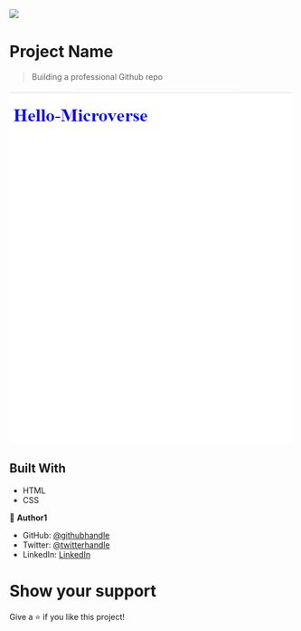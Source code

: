 ![](https://img.shields.io/badge/Microverse-blueviolet)

# Project Name

> Building a professional Github repo

![screenshot](./app_screenshot.png)



## Built With

- HTML
- CSS




👤 **Author1**

- GitHub: [@githubhandle](https://github.com/SyedAman10)
- Twitter: [@twitterhandle](https://twitter.com/SyedAman9248)
- LinkedIn: [LinkedIn](https://www.linkedin.com/in/syed-aman-238500196/)


# Show your support

Give a ⭐️ if you like this project!

